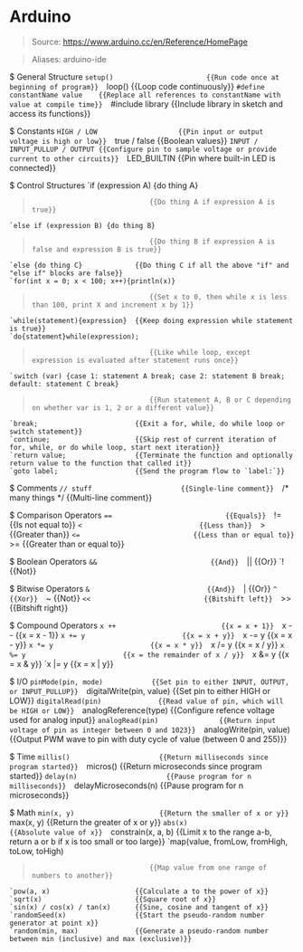 # Arduino

> Source: https://www.arduino.cc/en/Reference/HomePage

> Aliases: arduino-ide

$ General Structure
    `setup()                       {{Run code once at beginning of program}} 
    `loop()                        {{Loop code continuously}} 
    `#define constantName value    {{Replace all references to constantName with value at compile time}} 
    `#include library              {{Include library in sketch and access its functions}} 

$ Constants
    `HIGH / LOW                    {{Pin input or output voltage is high or low}} 
    `true / false                  {{Boolean values}} 
    `INPUT / INPUT_PULLUP / OUTPUT {{Configure pin to sample voltage or provide current to other circuits}} 
    `LED_BUILTIN                   {{Pin where built-in LED is connected}} 

$ Control Structures
    `if (expression A) {do thing A}
>                                  {{Do thing A if expression A is true}} 
    `else if (expression B) {do thing B}
>                                  {{Do thing B if expression A is false and expression B is true}} 
    `else {do thing C}             {{Do thing C if all the above "if" and "else if" blocks are false}} 
    `for(int x = 0; x < 100; x++){println(x)}
>                                  {{Set x to 0, then while x is less than 100, print X and increment x by 1}} 
    `while(statement){expression}  {{Keep doing expression while statement is true}} 
    `do{statement}while(expression);
>                                  {{Like while loop, except expression is evaluated after statement runs once}} 
    `switch (var) {case 1: statement A break; case 2: statement B break; default: statement C break}
>                                  {{Run statement A, B or C depending on whether var is 1, 2 or a different value}} 
    `break;                        {{Exit a for, while, do while loop or switch statement}} 
    `continue;                     {{Skip rest of current iteration of for, while, or do while loop, start next iteration}} 
    `return value;                 {{Terminate the function and optionally return value to the function that called it}} 
    `goto label;                   {{Send the program flow to `label:`}} 

$ Comments
    `// stuff                      {{Single-line comment}} 
    `&#47;* many things */         {{Multi-line comment}} 

$ Comparison Operators
    `==                            {{Equals}} 
    `!=                            {{Is not equal to}} 
    `<                             {{Less than}} 
    `>                             {{Greater than}} 
    `<=                            {{Less than or equal to}} 
    `>=                            {{Greater than or equal to}} 

$ Boolean Operators
    `&&                            {{And}} 
    `||                            {{Or}} 
    `!                             {{Not}} 

$ Bitwise Operators
    `&                             {{And}} 
    `|                             {{Or}} 
    `^                             {{Xor}} 
    `~                             {{Not}} 
    `<<                            {{Bitshift left}} 
    `>>                            {{Bitshift right}} 

$ Compound Operators
    `x ++                          {{x = x + 1}} 
    `x --                          {{x = x - 1}} 
    `x += y                        {{x = x + y}} 
    `x -= y                        {{x = x - y}} 
    `x *= y                        {{x = x * y}} 
    `x /= y                        {{x = x / y}} 
    `x %= y                        {{x = the remainder of x / y}} 
    `x &= y                        {{x = x & y}} 
    `x |= y                        {{x = x | y}} 

$ I/O
    `pinMode(pin, mode)            {{Set pin to either INPUT, OUTPUT, or INPUT_PULLUP}} 
    `digitalWrite(pin, value)      {{Set pin to either HIGH or LOW}} 
    `digitalRead(pin)              {{Read value of pin, which will be HIGH or LOW}} 
    `analogReference(type)         {{Configure refence voltage used for analog input}} 
    `analogRead(pin)               {{Return input voltage of pin as integer between 0 and 1023}} 
    `analogWrite(pin, value)       {{Output PWM wave to pin with duty cycle of value (between 0 and 255)}} 

$ Time
    `millis()                      {{Return milliseconds since program started}} 
    `micros()                      {{Return microseconds since program started}} 
    `delay(n)                      {{Pause program for n milliseconds}} 
    `delayMicroseconds(n)          {{Pause program for n microseconds}} 

$ Math
    `min(x, y)                     {{Return the smaller of x or y}} 
    `max(x, y)                     {{Return the greater of x or y}} 
    `abs(x)                        {{Absolute value of x}} 
    `constrain(x, a, b)            {{Limit x to the range a-b, return a or b if x is too small or too large}} 
    `map(value, fromLow, fromHigh, toLow, toHigh)
>                                  {{Map value from one range of numbers to another}} 
    `pow(a, x)                     {{Calculate a to the power of x}} 
    `sqrt(x)                       {{Square root of x}} 
    `sin(x) / cos(x) / tan(x)      {{Sine, cosine and tangent of x}} 
    `randomSeed(x)                 {{Start the pseudo-random number generator at point x}} 
    `random(min, max)              {{Generate a pseudo-random number between min (inclusive) and max (exclusive)}} 

